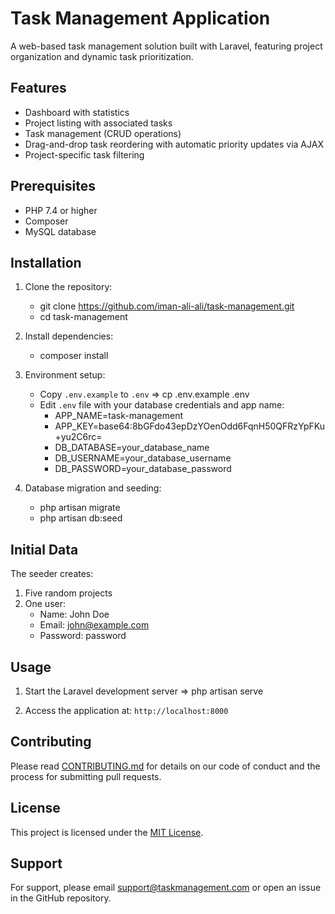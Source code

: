 # Task Management Application

A web-based task management solution built with Laravel, featuring project organization and dynamic task prioritization.


## Features

- Dashboard with statistics
- Project listing with associated tasks
- Task management (CRUD operations)
- Drag-and-drop task reordering with automatic priority updates via AJAX
- Project-specific task filtering


## Prerequisites

- PHP 7.4 or higher
- Composer
- MySQL database


## Installation

1. Clone the repository:
   - git clone https://github.com/iman-ali-ali/task-management.git
   - cd task-management
     
2. Install dependencies:
   - composer install
     
3. Environment setup:
   - Copy `.env.example` to `.env` => cp .env.example .env
   - Edit `.env` file with your database credentials and app name:
        * APP_NAME=task-management
        * APP_KEY=base64:8bGFdo43epDzYOenOdd6FqnH50QFRzYpFKu+yu2C6rc=
        * DB_DATABASE=your_database_name
        * DB_USERNAME=your_database_username
        * DB_PASSWORD=your_database_password
    
4. Database migration and seeding:
   - php artisan migrate
   - php artisan db:seed

  
## Initial Data

The seeder creates:
1. Five random projects
2. One user: 
    - Name: John Doe
    - Email: john@example.com
    - Password: password


## Usage

1. Start the Laravel development server => php artisan serve

2. Access the application at: `http://localhost:8000`


## Contributing

Please read [CONTRIBUTING.md](CONTRIBUTING.md) for details on our code of conduct and the process for submitting pull requests.

## License

This project is licensed under the [MIT License](LICENSE.md).

## Support

For support, please email support@taskmanagement.com or open an issue in the GitHub repository.
   
